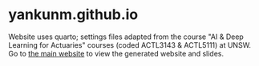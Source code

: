 # yankunm.github.io

Website uses quarto; settings files adapted from the course "AI & Deep Learning for Actuaries" courses (coded ACTL3143 & ACTL5111) at UNSW. Go to [the main website](https://pat-laub.github.io/DeepLearningForActuaries/) to view the generated website and slides.